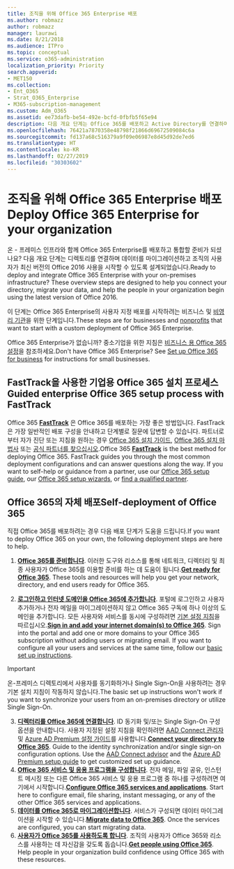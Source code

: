 ```yaml
---
title: 조직을 위해 Office 365 Enterprise 배포
ms.author: robmazz
author: robmazz
manager: laurawi
ms.date: 8/21/2018
ms.audience: ITPro
ms.topic: conceptual
ms.service: o365-administration
localization_priority: Priority
search.appverid:
- MET150
ms.collection:
- Ent_O365
- Strat_O365_Enterprise
- M365-subscription-management
ms.custom: Adm_O365
ms.assetid: ee73dafb-be54-492e-bcfd-0fbfb5f65e94
description: 다음 개요 단계는 Office 365를 배포하고 Active Directory를 연결하며 데이터를 마이그레이션하고 조직의 사용자가 최신 버전의 Office 2016 사용을 시작할 수 있도록 설계되었습니다.
ms.openlocfilehash: 76421a7870358e48798f21866d69672509084c6a
ms.sourcegitcommit: fd137a68c516379a9f09e06987e8d45d92de7ed6
ms.translationtype: HT
ms.contentlocale: ko-KR
ms.lasthandoff: 02/27/2019
ms.locfileid: "30303602"
---
```

# <a name="deploy-office-365-enterprise-for-your-organization"></a><span data-ttu-id="35a3a-103">조직을 위해 Office 365 Enterprise 배포</span><span class="sxs-lookup"><span data-stu-id="35a3a-103">Deploy Office 365 Enterprise for your organization</span></span>
<span data-ttu-id="35a3a-p101">온 - 프레미스 인프라와 함께 Office 365 Enterprise를 배포하고 통합할 준비가 되셨나요? 다음 개요 단계는 디렉토리를 연결하며 데이터를 마이그레이션하고 조직의 사용자가 최신 버전의 Office 2016 사용을 시작할 수 있도록 설계되었습니다.</span><span class="sxs-lookup"><span data-stu-id="35a3a-p101">Ready to deploy and integrate Office 365 Enterprise with your on-premises infrastructure? These overview steps are designed to help you connect your directory, migrate your data, and help the people in your organization begin using the latest version of Office 2016.</span></span>
  
<span data-ttu-id="35a3a-106">이 단계는 Office 365 Enterprise의 사용자 지정 배포를 시작하려는 비즈니스 및 [비영리 기관](https://go.microsoft.com/fwlink/?LinkId=627221)을 위한 단계입니다.</span><span class="sxs-lookup"><span data-stu-id="35a3a-106">These steps are for businesses and [nonprofits](https://go.microsoft.com/fwlink/?LinkId=627221) that want to start with a custom deployment of Office 365 Enterprise.</span></span> 
  
<span data-ttu-id="35a3a-p102">Office 365 Enterprise가 없습니까? 중소기업을 위한 지침은 [비즈니스 용 Office 365 설정](https://support.office.com/article/6a3a29a0-e616-4713-99d1-15eda62d04fa)을 참조하세요.</span><span class="sxs-lookup"><span data-stu-id="35a3a-p102">Don't have Office 365 Enterprise? See [Set up Office 365 for business](https://support.office.com/article/6a3a29a0-e616-4713-99d1-15eda62d04fa) for instructions for small businesses.</span></span> 
  
## <a name="guided-enterprise-office-365-setup-process-with-fasttrack"></a><span data-ttu-id="35a3a-109">FastTrack을 사용한 기업용 Office 365 설치 프로세스</span><span class="sxs-lookup"><span data-stu-id="35a3a-109">Guided enterprise Office 365 setup process with FastTrack</span></span>
<span data-ttu-id="35a3a-p103">Office 365 **[FastTrack](https://docs.microsoft.com/fasttrack)** 은 Office 365를 배포하는 가장 좋은 방법입니다. FastTrack은 가장 일반적인 배포 구성을 안내하고 단계별로 질문에 답변할 수 있습니다. 파트너로부터 자가 진단 또는 지침을 원하는 경우 [Office 365 설치 가이드](https://support.office.com/article/Set-up-Office-365-for-business-6a3a29a0-e616-4713-99d1-15eda62d04fa), [Office 365 설치 마법사](https://aka.ms/o365fasttrack) 또는 [공식 파트너를 찾으십시오](https://partnercenter.microsoft.com/ko-KR/pcv/search).</span><span class="sxs-lookup"><span data-stu-id="35a3a-p103">Office 365 **[FastTrack](https://docs.microsoft.com/fasttrack)** is the best method for deploying Office 365. FastTrack guides you through the most common deployment configurations and can answer questions along the way. If you want to self-help or guidance from a partner, use our [Office 365 setup guide](https://support.office.com/article/Set-up-Office-365-for-business-6a3a29a0-e616-4713-99d1-15eda62d04fa), our [Office 365 setup wizards](https://aka.ms/o365fasttrack), or [find a qualified partner](https://partnercenter.microsoft.com/ko-KR/pcv/search).</span></span>

## <a name="self-deployment-of-office-365"></a><span data-ttu-id="35a3a-113">Office 365의 자체 배포</span><span class="sxs-lookup"><span data-stu-id="35a3a-113">Self-deployment of Office 365</span></span>
<span data-ttu-id="35a3a-114">직접 Office 365를 배포하려는 경우 다음 배포 단계가 도움을 드립니다.</span><span class="sxs-lookup"><span data-stu-id="35a3a-114">If you want to deploy Office 365 on your own, the following deployment steps are here to help.</span></span>

1. <span data-ttu-id="35a3a-p104">**[Office 365를 준비합니다](get-your-organization-ready-for-office-365.md)**. 이러한 도구와 리소스를 통해 네트워크, 디렉터리 및 최종 사용자가 Office 365를 이용할 준비를 하는 데 도움이 됩니다.</span><span class="sxs-lookup"><span data-stu-id="35a3a-p104">**[Get ready for Office 365](get-your-organization-ready-for-office-365.md)**. These tools and resources will help you get your network, directory, and end users ready for Office 365.</span></span>

2. <span data-ttu-id="35a3a-p105">**[로그인하고 인터넷 도메인을 Office 365에 추가합니다](https://portal.office.com/Domains/AddDomainWizard.aspx?Scenario=AdvancedSetup)**. 포털에 로그인하고 사용자 추가하거나 전자 메일을 마이그레이션하지 않고 Office 365 구독에 하나 이상의 도메인을 추가합니다. 모든 사용자와 서비스를 동시에 구성하려면 [기본 설정 지침](https://support.office.com/article/Set-up-Office-365-for-business-6a3a29a0-e616-4713-99d1-15eda62d04fa)을 따르십시오.</span><span class="sxs-lookup"><span data-stu-id="35a3a-p105">**[Sign in and add your internet domain(s) to Office 365](https://portal.office.com/Domains/AddDomainWizard.aspx?Scenario=AdvancedSetup)**. Sign into the portal and add one or more domains to your Office 365 subscription without adding users or migrating email. If you want to configure all your users and services at the same time, follow our [basic set up instructions](https://support.office.com/article/Set-up-Office-365-for-business-6a3a29a0-e616-4713-99d1-15eda62d04fa).</span></span>

>[!IMPORTANT] 
><span data-ttu-id="35a3a-120">온-프레미스 디렉토리에서 사용자를 동기화하거나 Single Sign-On을 사용하려는 경우 기본 설치 지침이 작동하지 않습니다.</span><span class="sxs-lookup"><span data-stu-id="35a3a-120">The basic set up instructions won't work if you want to synchronize your users from an on-premises directory or utilize Single Sign-On.</span></span>

3. <span data-ttu-id="35a3a-p106">**[디렉터리를 Office 365에 연결합니다](https://support.office.com/article/Understanding-Office-365-Identity-and-Azure-Active-Directory-06a189e7-5ec6-4af2-94bf-a22ea225a7a9)**. ID 동기화 및/또는 Single Sign-On 구성 옵션을 안내합니다. 사용자 지정된 설정 지침을 확인하려면 [AAD Connect 관리자](https://aka.ms/aadconnectpwsync) 및 [Azure AD Premium 설정 가이드](https://aka.ms/aadpguidance)를 사용합니다.</span><span class="sxs-lookup"><span data-stu-id="35a3a-p106">**[Connect your directory to Office 365](https://support.office.com/article/Understanding-Office-365-Identity-and-Azure-Active-Directory-06a189e7-5ec6-4af2-94bf-a22ea225a7a9)**. Guide to the identity synchronization and/or single sign-on configuration options. Use the [AAD Connect advisor](https://aka.ms/aadconnectpwsync) and the [Azure AD Premium setup guide](https://aka.ms/aadpguidance) to get customized set up guidance.</span></span>
4. <span data-ttu-id="35a3a-p107">**[Office 365 서비스 및 응용 프로그램을 구성합니다](configure-services-and-applications.md)**. 전자 메일, 파일 공유, 인스턴트 메시징 또는 다른 Office 365 서비스 및 응용 프로그램 중 하나를 구성하려면 여기에서 시작합니다.</span><span class="sxs-lookup"><span data-stu-id="35a3a-p107">**[Configure Office 365 services and applications](configure-services-and-applications.md)**. Start here to configure email, file sharing, instant messaging, or any of the other Office 365 services and applications.</span></span>
5. <span data-ttu-id="35a3a-p108">**[데이터를 Office 365로 마이그레이션합니다](migrate-data-to-office-365.md)**. 서비스가 구성되면 데이터 마이그레이션을 시작할 수 있습니다.</span><span class="sxs-lookup"><span data-stu-id="35a3a-p108">**[Migrate data to Office 365](migrate-data-to-office-365.md)**. Once the services are configured, you can start migrating data.</span></span>
6. <span data-ttu-id="35a3a-p109">**[사용자가 Office 365를 사용하도록 합니다](https://support.office.com/article/Get-started-with-Office-365-for-business-d6466f0d-5d13-464a-adcb-00906ae87029)**. 조직의 사용자가 Office 365와 리소스를 사용하는 데 자신감을 갖도록 돕습니다.</span><span class="sxs-lookup"><span data-stu-id="35a3a-p109">**[Get people using Office 365](https://support.office.com/article/Get-started-with-Office-365-for-business-d6466f0d-5d13-464a-adcb-00906ae87029)**. Help people in your organization build confidence using Office 365 with these resources.</span></span>